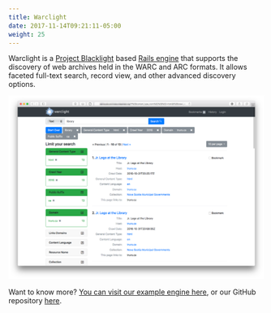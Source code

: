```yaml
---
title: Warclight
date: 2017-11-14T09:21:11-05:00
weight: 25
---
```


Warclight is a [Project Blacklight](http://projectblacklight.org/) based [Rails engine](http://guides.rubyonrails.org/engines.html) that supports the discovery of web archives held in the WARC and ARC formats. It allows faceted full-text search, record view, and other advanced discovery options. 

![Warclight screenshot](/images/warclight.png)

Want to know more? [You can visit our example engine here](http://warclight.archivesunleashed.org), or our GitHub repository [here](https://github.com/archivesunleashed/warclight).